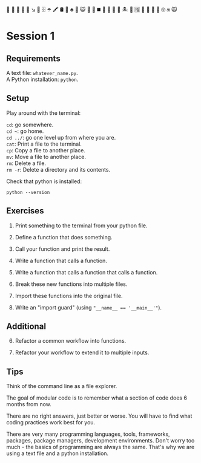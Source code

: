 👄 👶 🎡 🚝 📑 ↘️ 👨 🗄 ☂ 🖍 🛢 🛃 ♣️ 🍵 😺 🍕 🐝 ◼️ 👜 📘 👙 🔌 🏝 🍇 🈯️ 🔳 🍊 🔎 🚊 🙄 🔛 🙀
# Session 1

## Requirements

A text file: `whatever_name.py`.  
A Python installation: `python`.  

## Setup

Play around with the terminal:

`cd`: go somewhere.  
`cd ~`: go home.  
`cd ../`: go one level up from where you are.  
`cat`: Print a file to the terminal.  
`cp`: Copy a file to another place.  
`mv`: Move a file to another place.  
`rm`: Delete a file.  
`rm -r`: Delete a directory and its contents.  

Check that python is installed:

`python --version`

## Exercises

1. Print something to the terminal from your python file.

2. Define a function that does something.

3. Call your function and print the result.

4. Write a function that calls a function.

5. Write a function that calls a function that calls a function.

6. Break these new functions into multiple files.

7. Import these functions into the original file.

8. Write an "import guard" (using `"__name__ == '__main__'"`).

## Additional

6. Refactor a common workflow into functions.

10. Refactor your workflow to extend it to multiple inputs.

## Tips

Think of the command line as a file explorer.

The goal of modular code is to remember what a section of code does 6 months from now.

There are no right answers, just better or worse. You will have to find what coding practices work best for you.

There are very many programming languages, tools, frameworks, packages, package managers, development environments. Don't worry too much - the basics of programming are always the same. That's why we are using a text file and a python installation.
